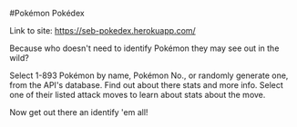 #Pokémon Pokédex 

Link to site: https://seb-pokedex.herokuapp.com/

Because who doesn't need to identify Pokémon they may see out in the wild? 

Select 1-893 Pokémon by name, Pokémon No., or randomly generate one, from the API's database. 
Find out about there stats and more info. 
Select one of their listed attack moves to learn about stats about the move. 

Now get out there an identify 'em all! 
